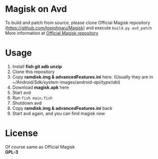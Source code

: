 # Magisk on Avd
To build and patch from source, please clone Official Magisk repository (https://github.com/topjohnwu/Magisk) and execute `build.py avd_patch` \
More information at [Official Magisk repository](https://github.com/topjohnwu/Magisk)

# Usage
1. Install **fish git adb unzip**
1. Clone this repository
2. Copy **ramdisk.img & advancedFeatures.ini** here. (Usually they are in ~/Android/Sdk/system-images/android-*api*/*type*/*abi*)
3. Download **magisk.apk** here
4. Start avd
4. Run `fish main.fish`
5. Shutdown avd
5. Copy **ramdisk.img & advancedFeatures.ini** back
6. Start avd again, and you can find magisk now

# License
Of course same as Official Magisk \
**GPL-3**
